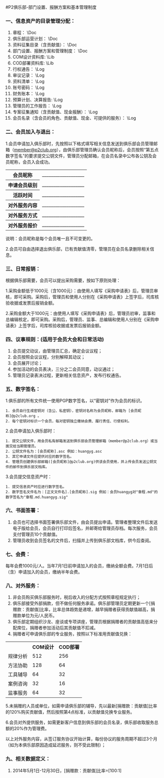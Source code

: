 #P2俱乐部-部门设置、报酬方案和基本管理制度

### 一、信息资产的目录管理分配：
1. 章程： \Doc
1. 俱乐部运营计划： \Doc 
1. 资料征集目录（含贡献值）： \Doc
1. 部门设置、报酬方案和管理制度： \Doc 
1. COM设计资料库: \Lib   
1. COD部署资料库: \Lib
1. 行权通告： \Log
1. 审议记录： \Log
1. 资料清单： \Log
1. 账号密码： \Log
1. 财务账本： \Log
1. 预算计划、决算报告: \Log   
1. 管理员的工作报告： \Log
1. 专案征集通知（含贡献值、现金报酬）： \Log
1. 会员名录（含会员的角色、贡献值、现金、可提供的服务）： \Log

### 二、会员加入与退出：
1.会员申请加入俱乐部时，先按照以下格式填写相关信息发送到俱乐部会员管理邮箱（member@p2club.org），由俱乐部管理员确认会员昵称后，会员按照“第五点数字签名”的要求提交公钥文件，管理员分配邮箱，在会员名录中公布各公钥及会员昵称，会员入会成功。
<table>
<tr><th>会员昵称</th><td>___________________</td></tr>
<tr><th>申请会员级别</th><td>___________________</td></tr>
<tr><th>活跃时间</th><td>___________________</td></tr>
<tr><th>对外服务内容</th><td>___________________</td></tr>
<tr><th>对外服务方式</th><td>___________________</td></tr>
<tr><th>对外服务报价</th><td>___________________</td></tr>
</table>
说明：会员昵称是每个会员唯一且不可变更的。

2.会员可自由选择退出俱乐部，已有贡献值清零，管理员在会员名录删除相关信息。

### 三、日常报销：
根据俱乐部需要，会员可以提出采购需要，按如下原则处理：

1.采购金额低于1000元（含1000元）：由使用人填写《采购申请表》后，管理员审核，即可采购。采购后，管理员和使用人分别在《采购申请表》上签字后，司库核验收据或发票后报销金额。

2.采购金额大于1000元：由使用人填写《采购申请表》后，管理员初审，监事和总编辑核定，即可采购。采购后，管理员、监事、总编辑和使用人分别在《采购申请表》上签字后，司库核验收据或发票后报销金额。

### 四、议事规则：(适用于会员大会和日常活动)
1. 会员提交动议，由管理员汇总，确定会议议程；
2. 会员按照会议议程，分别解释其动议；
2. 会员展开讨论；
3. 参加活动的会员表决，三分之二会员同意，动议通过；
4. 管理员记录表决过程，更新相关信息资产，发布行权通告。

### 五、数字签名：
1.俱乐部的所有文件统一使用PGP数字签名，以“密钥对”作为会员的标识。

	1. 会员自行生成密钥对（含公、私密钥），密钥对名称为会员昵称，邮箱为 [会员昵称]@p2club.org 。
	2. 每个密钥对标识一个会员，每对密钥独立缴纳会费、履行责任、行使权利。

2.会员申请加入俱乐部时：

	1. 提交公钥文件，用会员私有邮箱发送到俱乐部会员管理邮箱（member@p2club.org）或当面交给当期管理员。
	2. 公钥文件名为：[会员昵称].asc 例如：huangyg.asc
	3. 其它申请文件应提供对应的数字签名。
	4. 管理员创建俱乐部邮箱([会员昵称]@p2club.org)供该会员使用，并上传会员发送公钥文件的邮件到俱乐部文档库。

3.会员提交信息资产时：

	1. 提交信息资产时应进行数字签名。
	2. 数字签名文件名为：[正文文件名].[会员昵称].sig 例如：会员huangyg对"章程.md"的数字签名为"章程.md.huangyg.sig" 

### 六、书面签署：
1. 会员也可选择书面签署俱乐部文件，由会员提出申请。管理者整理文件后发送电子版给会员，会员自行打印后签名，并邮寄给管理员存档。每次服务，会员支付管理员10个贡献值。
2. 管理员收到会员签名的文件后，扫描并上传到俱乐部文档库，供今后查阅。

### 七、会费：
每年会费1000元/人。当年7月1日前申请加入的会员，缴纳全额会费。7月1日后（含）申请加入的会员，缴纳半年会费。

### 八、对外服务：
1. 非会员购买俱乐部服务时，税后收入的分配方式按照章程规定执行；
2. 俱乐部接受外部捐款，但不做任何服务承诺。俱乐部管理员定期更新一个[捐赠款：贡献值]比率，比率总体趋势是递增，越早捐赠者获得贡献值越高，捐赠款单位为元/人民币。
3. 俱乐部定期组织沙龙、座谈或专项讲座，管理员根据捐赠者的贡献值高低来分配席位，捐赠者参加活动后其贡献值不扣减。
4. 捐赠者可申请俱乐部的专业服务，按照以下标准用贡献值兑换：
<table>
<tr><th></th><th>COM设计</th><th>COD部署</th></tr>
<tr><td>规律分析</td><td>512</td><td>256</td></tr>
<tr><td>方法协助</td><td>128</td><td>64</td></tr>
<tr><td>工具辅导</td><td>64</td><td>32</td></tr>
<tr><td>案例咨询</td><td>32</td><td>16</td></tr>
<tr><td>监事服务</td><td>64</td><td>32</td></tr>
</table>

5.未捐赠的人员或单位，如需申请俱乐部的辅导，先以最新[捐赠款：贡献值]比率的120%购买贡献值，然后按照第4点标准，以贡献值兑换专业服务。

6.会员对外提供服务，如需更新客户信息到俱乐部的会员名录，俱乐部收取服务总额的20%作为管理费。

以上对外服务内容，从签订服务协议开始计算，每份协议的服务周期不超过3个月（如为本俱乐部原因造成延迟服务，则不受此限制）； 

### 九、相关数据定义：
1. 2014年5月1日-12月30日，[捐赠款：贡献值]比率=[100:1]